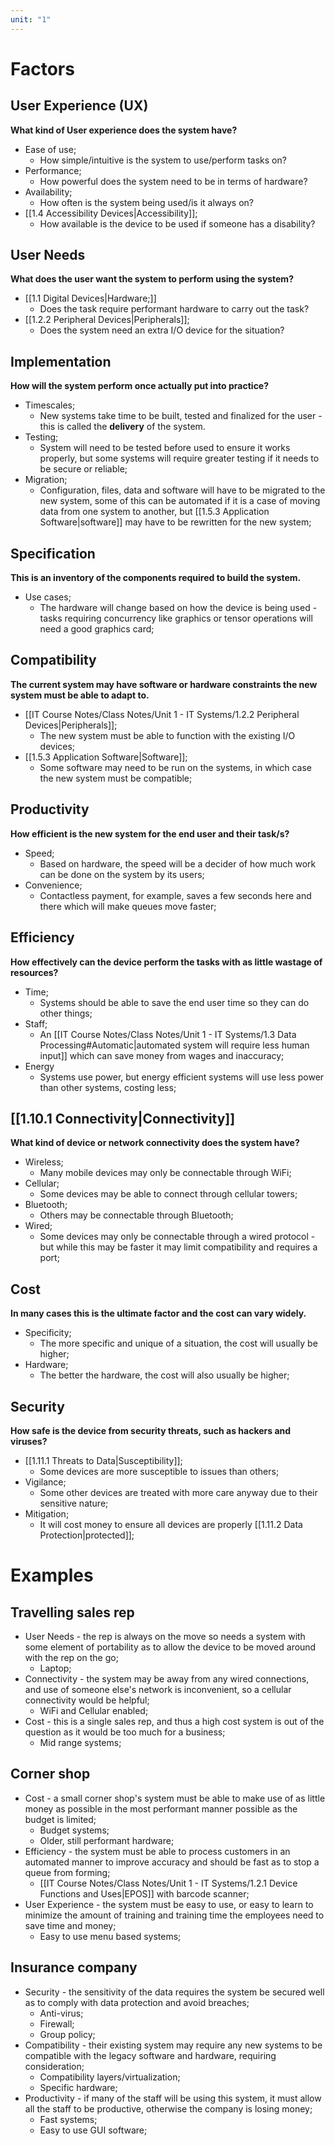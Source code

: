 ```yaml
---
unit: "1"
---
```

# Factors
## User Experience (UX)
**What kind of User experience does the system have?**
- Ease of use;
	- How simple/intuitive is the system to use/perform tasks on?
- Performance;
	- How powerful does the system need to be in terms of hardware?
- Availability;
	- How often is the system being used/is it always on?
- [[1.4 Accessibility Devices|Accessibility]];
	- How available is the device to be used if someone has a disability?
## User Needs
**What does the user want the system to perform using the system?**
- [[1.1 Digital Devices|Hardware;]]
	- Does the task require performant hardware to carry out the task?
- [[1.2.2 Peripheral Devices|Peripherals]];
	- Does the system need an extra I/O device for the situation?
## Implementation
**How will the system perform once actually put into practice?**
- Timescales;
	- New systems take time to be built, tested and finalized for the user - this is called the **delivery** of the system.
- Testing;
	- System will need to be tested before used to ensure it works properly, but some systems will require greater testing if it needs to be secure or reliable;
- Migration;
	- Configuration, files, data and software will have to be migrated to the new system, some of this can be automated if it is a case of moving data from one system to another, but [[1.5.3 Application Software|software]] may have to be rewritten for the new system;
## Specification
**This is an inventory of the components required to build the system.**
- Use cases;
	- The hardware will change based on how the device is being used - tasks requiring concurrency like graphics or tensor operations will need a good graphics card;
## Compatibility
**The current system may have software or hardware constraints the new system must be able to adapt to.**
- [[IT Course Notes/Class Notes/Unit 1 - IT Systems/1.2.2 Peripheral Devices|Peripherals]];
	- The new system must be able to function with the existing I/O devices;
- [[1.5.3 Application Software|Software]];
	- Some software may need to be run on the systems, in which case the new system must be compatible;
## Productivity 
**How efficient is the new system for the end user and their task/s?**
- Speed;
	- Based on hardware, the speed will be a decider of how much work can be done on the system by its users;
- Convenience;
	- Contactless payment, for example, saves a few seconds here and there which will make queues move faster;
## Efficiency
**How effectively can the device perform the tasks with as little wastage of resources?**
- Time;
	- Systems should be able to save the end user time so they can do other things;
- Staff;
	- An [[IT Course Notes/Class Notes/Unit 1 - IT Systems/1.3 Data Processing#Automatic|automated system will require less human input]] which can save money from wages and inaccuracy;
- Energy
	- Systems use power, but energy efficient systems will use less power than other systems, costing less;
## [[1.10.1 Connectivity|Connectivity]]
**What kind of device or network connectivity does the system have?**
- Wireless;
	- Many mobile devices may only be connectable through WiFi;
- Cellular;
	- Some devices may be able to connect through cellular towers;
- Bluetooth;
	- Others may be connectable through Bluetooth;
- Wired;
	- Some devices may only be connectable through a wired protocol - but while this may be faster it may limit compatibility and requires a port;
## Cost
**In many cases this is the ultimate factor and the cost can vary widely.**
- Specificity;
	- The more specific and unique of a situation, the cost will usually be higher;
- Hardware;
	- The better the hardware, the cost will also usually be higher;
## Security
**How safe is the device from security threats, such as hackers and viruses?**
- [[1.11.1 Threats to Data|Susceptibility]];
	- Some devices are more susceptible to issues than others;
- Vigilance;
	- Some other devices are treated with more care anyway due to their sensitive nature;
- Mitigation;
	- It will cost money to ensure all devices are properly [[1.11.2 Data Protection|protected]];
# Examples
## Travelling sales rep
- User Needs - the rep is always on the move so needs a system with some element of portability as to allow the device to be moved around with the rep on the go;
	- Laptop;
- Connectivity - the system may be away from any wired connections, and use of someone else's network is inconvenient, so a cellular connectivity would be helpful;
	- WiFi and Cellular enabled;
- Cost - this is a single sales rep, and thus a high cost system is out of the question as it would be too much for a business;
	- Mid range systems;
## Corner shop
- Cost - a small corner shop's system must be able to make use of as little money as possible in the most performant manner possible as the budget is limited;
	- Budget systems;
	- Older, still performant hardware;
- Efficiency - the system must be able to process customers in an automated manner to improve accuracy and should be fast as to stop a queue from forming;
	- [[IT Course Notes/Class Notes/Unit 1 - IT Systems/1.2.1 Device Functions and Uses|EPOS]] with barcode scanner;
- User Experience - the system must be easy to use, or easy to learn to minimize the amount of training and training time the employees need to save time and money;
	- Easy to use menu based systems;
## Insurance company
- Security - the sensitivity of the data requires the system be secured well as to comply with data protection and avoid breaches;
	- Anti-virus;
	- Firewall;
	- Group policy;
- Compatibility - their existing system may require any new systems to be compatible with the legacy software and hardware, requiring consideration;
	- Compatibility layers/virtualization;
	- Specific hardware;
- Productivity - if many of the staff will be using this system, it must allow all the staff to be productive, otherwise the company is losing money;
	- Fast systems;
	- Easy to use GUI software;